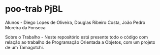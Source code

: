 # poo-trab PjBL

Alunos - Diego Lopes de Oliveira, Douglas Ribeiro Costa, João Pedro Moreira da Fonseca

Sobre o Trabalho - Neste repositório está presente todo o código com relação ao trabalho de Programação Orientada a Objetos, com um projeto de um Tamagotchi.
